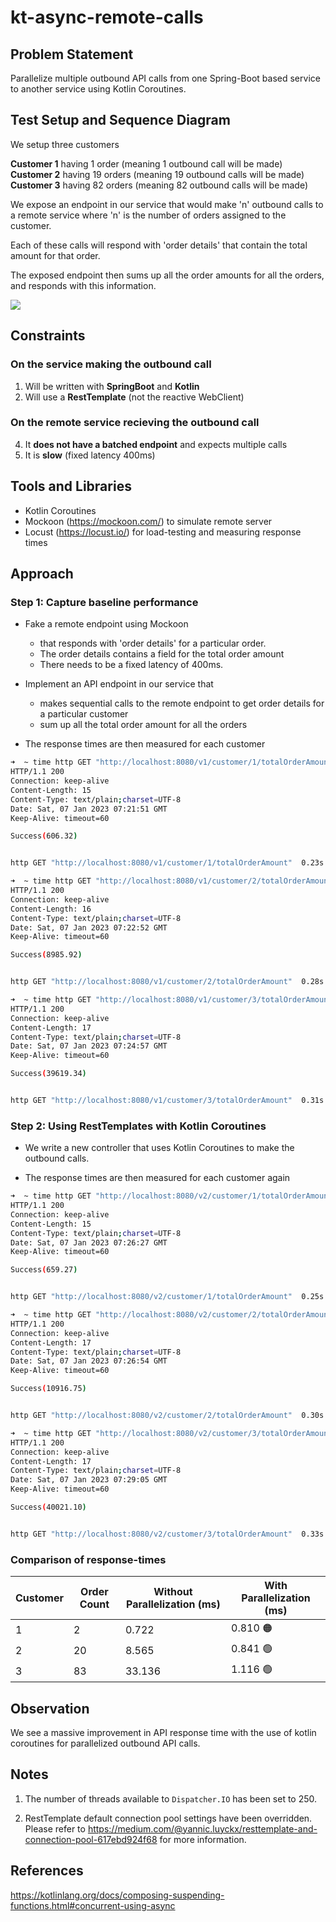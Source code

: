# kt-async-remote-calls

## Problem Statement
Parallelize multiple outbound API calls from one Spring-Boot based service to another service using Kotlin Coroutines.

## Test Setup and Sequence Diagram

We setup three customers

**Customer 1** having 1 order (meaning 1 outbound call will be made)   
**Customer 2** having 19 orders  (meaning 19 outbound calls will be made)  
**Customer 3** having 82 orders (meaning 82 outbound calls will be made)

We expose an endpoint in our service that would make 'n' outbound calls to a remote service where 'n' is the number of orders assigned to the customer. 

Each of these calls will respond with 'order details' that contain the total amount for that order. 

The exposed endpoint then sums up all the order amounts for all the orders, and responds with this information.

<!--
```
@startuml firstDiagram

@startuml
actor       "User"            as 1
entity      "Buyer Service"   as 2
entity      "Order Service"   as 3
1 -> 2 : Get sum of all order prices
2 -> 3 : GET /order/1/details
2 -> 3 : GET /order/2/details
2 -> 3 : GET /order/3/details
2 -> 3 : GET /order/4/details
2 -> 2 : Calculate total order price
2 -> 1 : Sum of all order prices
@enduml
		
@enduml
```
-->

![](https://www.planttext.com/api/plantuml/svg/VT2z2i8m58RXFLVnqLrAKYS7AOeuEbGlu90UeP0safm8lNlxjnIrsGxlCtoaZ491KkiKMV41yyiUaKEs7A08hRYJHlebdrBF0HM7TsCvcubParkelqYXD7P761nmPK5CBVmJv1pyf5zXi56P4HKZkjoHJodNUSr2ZVjTpMOjDkj-NSTnPt8sEHA6UA7LkXdf0LL_rfVSrSD_VW00)


## Constraints

### On the service making the outbound call

1. Will be written with **SpringBoot** and **Kotlin**
2. Will use a **RestTemplate** (not the reactive WebClient)

### On the remote service recieving the outbound call
4. It **does not have a batched endpoint** and expects multiple calls
5. It is **slow** (fixed latency 400ms)

## Tools and Libraries

- Kotlin Coroutines 
- Mockoon (https://mockoon.com/) to simulate remote server
- Locust (https://locust.io/) for load-testing and measuring response times

## Approach

### Step 1: Capture baseline performance
- Fake a remote endpoint using Mockoon 
  - that responds with 'order details' for a particular order. 
  - The order details contains a field for the total order amount
  - There needs to be a fixed latency of 400ms.

- Implement an API endpoint in our service that 
  - makes sequential calls to the remote endpoint to get order details for a particular customer 
  - sum up all the total order amount for all the orders

- The response times are then measured for each customer

```sh
➜  ~ time http GET "http://localhost:8080/v1/customer/1/totalOrderAmount"
HTTP/1.1 200
Connection: keep-alive
Content-Length: 15
Content-Type: text/plain;charset=UTF-8
Date: Sat, 07 Jan 2023 07:21:51 GMT
Keep-Alive: timeout=60

Success(606.32)


http GET "http://localhost:8080/v1/customer/1/totalOrderAmount"  0.23s user 0.07s system 41% cpu 0.722 total

➜  ~ time http GET "http://localhost:8080/v1/customer/2/totalOrderAmount"
HTTP/1.1 200
Connection: keep-alive
Content-Length: 16
Content-Type: text/plain;charset=UTF-8
Date: Sat, 07 Jan 2023 07:22:52 GMT
Keep-Alive: timeout=60

Success(8985.92)


http GET "http://localhost:8080/v1/customer/2/totalOrderAmount"  0.28s user 0.08s system 4% cpu 8.565 total

➜  ~ time http GET "http://localhost:8080/v1/customer/3/totalOrderAmount"
HTTP/1.1 200
Connection: keep-alive
Content-Length: 17
Content-Type: text/plain;charset=UTF-8
Date: Sat, 07 Jan 2023 07:24:57 GMT
Keep-Alive: timeout=60

Success(39619.34)


http GET "http://localhost:8080/v1/customer/3/totalOrderAmount"  0.31s user 0.12s system 1% cpu 33.136 total
```

### Step 2: Using RestTemplates with Kotlin Coroutines

- We write a new controller that uses Kotlin Coroutines to make the outbound calls.

- The response times are then measured for each customer again

```sh
➜  ~ time http GET "http://localhost:8080/v2/customer/1/totalOrderAmount"
HTTP/1.1 200
Connection: keep-alive
Content-Length: 15
Content-Type: text/plain;charset=UTF-8
Date: Sat, 07 Jan 2023 07:26:27 GMT
Keep-Alive: timeout=60

Success(659.27)


http GET "http://localhost:8080/v2/customer/1/totalOrderAmount"  0.25s user 0.07s system 39% cpu 0.810 total

➜  ~ time http GET "http://localhost:8080/v2/customer/2/totalOrderAmount"
HTTP/1.1 200
Connection: keep-alive
Content-Length: 17
Content-Type: text/plain;charset=UTF-8
Date: Sat, 07 Jan 2023 07:26:54 GMT
Keep-Alive: timeout=60

Success(10916.75)


http GET "http://localhost:8080/v2/customer/2/totalOrderAmount"  0.30s user 0.09s system 46% cpu 0.841 total

➜  ~ time http GET "http://localhost:8080/v2/customer/3/totalOrderAmount"
HTTP/1.1 200
Connection: keep-alive
Content-Length: 17
Content-Type: text/plain;charset=UTF-8
Date: Sat, 07 Jan 2023 07:29:05 GMT
Keep-Alive: timeout=60

Success(40021.10)


http GET "http://localhost:8080/v2/customer/3/totalOrderAmount"  0.33s user 0.12s system 40% cpu 1.116 total
```

### Comparison of response-times

| Customer | Order Count | Without Parallelization (ms) | With Parallelization (ms) |
|----------|-------------|------------------------------|---------------------------|
| 1        | 2           | 0.722                        | 0.810 :orange_circle:     |
| 2        | 20          | 8.565                        | 0.841 :green_circle:      | 
 | 3        | 83          | 33.136                       | 1.116 :green_circle:      |


## Observation 

We see a massive improvement in API response time with the use of kotlin coroutines for parallelized outbound API calls. 

## Notes

1. The number of threads available to `Dispatcher.IO` has been set to 250.

2. RestTemplate default connection pool settings have been overridden. Please refer to https://medium.com/@yannic.luyckx/resttemplate-and-connection-pool-617ebd924f68 for more information.

## References

https://kotlinlang.org/docs/composing-suspending-functions.html#concurrent-using-async


